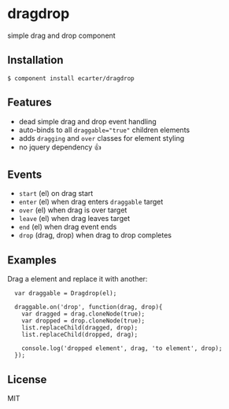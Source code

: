 
# dragdrop

  simple drag and drop component

## Installation

    $ component install ecarter/dragdrop

## Features

* dead simple drag and drop event handling
* auto-binds to all `draggable="true"` children elements
* adds `dragging` and `over` classes for element styling
* no jquery dependency :+1:

## Events

* `start` (el) on drag start
* `enter` (el) when drag enters `draggable` target
* `over` (el) when drag is over target
* `leave` (el) when drag leaves target
* `end` (el) when drag event ends
* `drop` (drag, drop) when drag to drop completes

## Examples

Drag a element and replace it with another:

      var draggable = Dragdrop(el);

      draggable.on('drop', function(drag, drop){
        var dragged = drag.cloneNode(true);
        var dropped = drop.cloneNode(true);
        list.replaceChild(dragged, drop);
        list.replaceChild(dropped, drag);

        console.log('dropped element', drag, 'to element', drop);
      });

## License

  MIT
